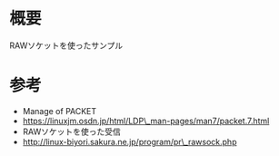# 概要
RAWソケットを使ったサンプル

# 参考
- Manage of PACKET
 - https://linuxjm.osdn.jp/html/LDP\_man-pages/man7/packet.7.html
- RAWソケットを使った受信 
 - http://linux-biyori.sakura.ne.jp/program/pr\_rawsock.php
